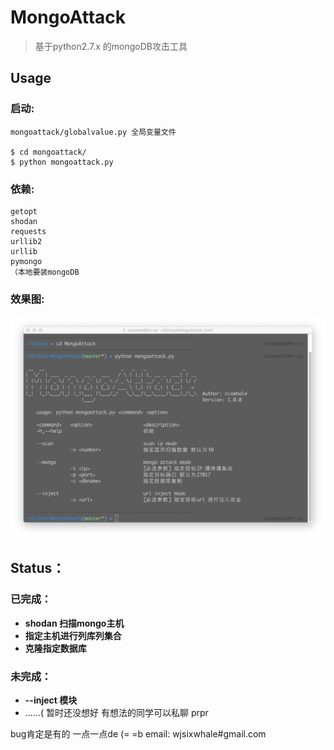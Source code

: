 # MongoAttack
> 基于python2.7.x 的mongoDB攻击工具

## Usage
### 启动:
```
mongoattack/globalvalue.py 全局变量文件

$ cd mongoattack/
$ python mongoattack.py
```
### 依赖:
```
getopt
shodan 
requests
urllib2
urllib
pymongo
（本地要装mongoDB
``` 
### 效果图:
![](imgs/cover.png)

## Status：
### 已完成：
* **shodan 扫描mongo主机**
* **指定主机进行列库列集合**
* **克隆指定数据库**

### 未完成：
* **--inject 模块**
* ......( 暂时还没想好 有想法的同学可以私聊 prpr


bug肯定是有的 一点一点de (= =b
email: wjsixwhale#gmail.com



